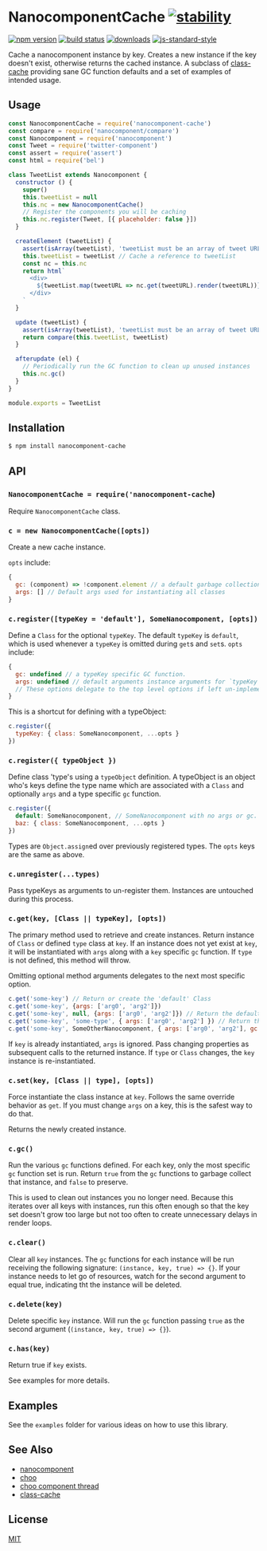 # NanocomponentCache [![stability][0]][1]
[![npm version][2]][3] [![build status][4]][5]
[![downloads][8]][9] [![js-standard-style][10]][11]

Cache a nanocomponent instance by key.  Creates a new instance if the key doesn't exist, otherwise returns the cached instance.  A subclass of [class-cache][cc] providing sane GC function defaults and a set of examples of intended usage.

## Usage

```js
const NanocomponentCache = require('nanocomponent-cache')
const compare = require('nanocomponent/compare')
const Nanocomponent = require('nanocomponent')
const Tweet = require('twitter-component')
const assert = require('assert')
const html = require('bel')

class TweetList extends Nanocomponent {
  constructor () {
    super()
    this.tweetList = null
    this.nc = new NanocomponentCache()
    // Register the components you will be caching
    this.nc.register(Tweet, [{ placeholder: false }])
  }

  createElement (tweetList) {
    assert(isArray(tweetList), 'tweetList must be an array of tweet URLs')
    this.tweetList = tweetList // Cache a reference to tweetList
    const nc = this.nc
    return html`
      <div>
        ${tweetList.map(tweetURL => nc.get(tweetURL).render(tweetURL))}
      </div>
    `
  }

  update (tweetList) {
    assert(isArray(tweetList), 'tweetList must be an array of tweet URLs')
    return compare(this.tweetList, tweetList)
  }

  afterupdate (el) {
    // Periodically run the GC function to clean up unused instances
    this.nc.gc()
  }
}

module.exports = TweetList
```

## Installation
```sh
$ npm install nanocomponent-cache
```
## API
### `NanocomponentCache = require('nanocomponent-cache`)
Require `NanocomponentCache` class.

### `c = new NanocomponentCache([opts])`
Create a new cache instance.

`opts` include:

```js
{
  gc: (component) => !component.element // a default garbage collection function
  args: [] // Default args used for instantiating all classes
}
```

### `c.register([typeKey = 'default'], SomeNanocomponent, [opts])`

Define a `Class` for the optional `typeKey`.  The default `typeKey` is `default`, which is used whenever a `typeKey` is omitted during `get`s and `set`s.  `opts` include: 

```js
{
  gc: undefined // a typeKey specific GC function.
  args: undefined // default arguments instance arguments for `typeKey`. 
  // These options delegate to the top level options if left un-implemented
}
```

This is a shortcut for defining with a typeObject:

```js
c.register({
  typeKey: { class: SomeNanocomponent, ...opts }
})
```

### `c.register({ typeObject })`

Define class 'type's using a `typeObject` definition.  A typeObject is an object who's keys define the type name which are associated with a `Class` and optionally `args` and a type specific `gc` function.

```js
c.register({
  default: SomeNanocomponent, // SomeNanocomponent with no args or gc.  Uses instance gc function.
  baz: { class: SomeNanocomponent, ...opts }
})
```

Types are `Object.assign`ed over previously registered types.  The `opts` keys are the same as above.

### `c.unregister(...types)`

Pass typeKeys as arguments to un-register them.  Instances are untouched during this process. 

### `c.get(key, [Class || typeKey], [opts])`

The primary method used to retrieve and create instances.  Return instance of `Class` or defined `type` class at `key`.  If an instance does not yet exist at `key`, it will be instantiated with `args` along with a `key` specific `gc` function.  If `type` is not defined, this method will throw.

Omitting optional method arguments delegates to the next most specific option. 

```js
c.get('some-key') // Return or create the 'default' Class
c.get('some-key', {args: ['arg0', 'arg2']})
c.get('some-key', null, {args: ['arg0', 'arg2']}) // Return the default registered class with specific args
c.get('some-key', 'some-type', { args: ['arg0', 'arg2'] }) // Return the `some-type` class at `some-key`.
c.get('some-key', SomeOtherNanocomponent, { args: ['arg0', 'arg2'], gc: instance => true })
```

If `key` is already instantiated, `args` is ignored.  Pass changing properties as subsequent calls to the returned instance.  If `type` or `Class` changes, the `key` instance is re-instantiated.

### `c.set(key, [Class || type], [opts])`

Force instantiate the class instance at `key`.  Follows the same override behavior as `get`.  If you must change `args` on a key, this is the safest way to do that.

Returns the newly created instance.

### `c.gc()`

Run the various `gc` functions defined.  For each key, only the most specific `gc` function set is run.  Return `true` from the `gc` functions to garbage collect that instance, and `false` to preserve.

This is used to clean out instances you no longer need.  Because this iterates over all keys with instances, run this often enough so that the key set doesn't grow too large but not too often to create unnecessary delays in render loops.

### `c.clear()`

Clear all `key` instances.  The `gc` functions for each instance will be run receiving the following signature: `(instance, key, true) => {}`.  If your instance needs to let go of resources, watch for the second argument to equal true, indicating tht the instance will be deleted.  

### `c.delete(key)`

Delete specific `key` instance.  Will run the `gc` function passing `true` as the second argument (`(instance, key, true) => {}`).

### `c.has(key)`

Return true if `key` exists. 

See examples for more details.

## Examples

See the `examples` folder for various ideas on how to use this library.

## See Also

- [nanocomponent][nc]
- [choo][choo]
- [choo component thread](https://github.com/choojs/choo/issues/593#issuecomment-364555843)
- [class-cache](https://github.com/bcomnes/class-cache)

## License
[MIT](https://tldrlegal.com/license/mit-license)

[0]: https://img.shields.io/badge/stability-experimental-orange.svg?style=flat-square
[1]: https://nodejs.org/api/documentation.html#documentation_stability_index
[2]: https://img.shields.io/npm/v/nanocomponent-cache.svg?style=flat-square
[3]: https://npmjs.org/package/nanocomponent-cache
[4]: https://img.shields.io/travis/bcomnes/nanocomponent-cache/master.svg?style=flat-square
[5]: https://travis-ci.org/bcomnes/nanocomponent-cache
[8]: http://img.shields.io/npm/dm/nanocomponent-cache.svg?style=flat-square
[9]: https://npmjs.org/package/nanocomponent-cache
[10]: https://img.shields.io/badge/code%20style-standard-brightgreen.svg?style=flat-square
[11]: https://github.com/feross/standard
[bel]: https://github.com/shama/bel
[yoyoify]: https://github.com/shama/yo-yoify
[md]: https://github.com/patrick-steele-idem/morphdom
[210]: https://github.com/patrick-steele-idem/morphdom/pull/81
[nm]: https://github.com/yoshuawuyts/nanomorph
[ce]: https://github.com/yoshuawuyts/cache-element
[class]: https://developer.mozilla.org/en-US/docs/Web/JavaScript/Reference/Classes
[isSameNode]: https://github.com/choojs/nanomorph#caching-dom-elements
[onload]: https://github.com/shama/on-load
[choo]: https://github.com/choojs/choo
[nca]: https://github.com/choojs/nanocomponent-adapters
[nc]: https://github.com/choojs/nanocomponent
[cc]: https://github.com/bcomnes/class-cache
